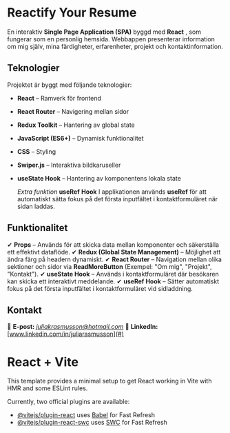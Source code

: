 # **Reactify Your Resume**

En interaktiv **Single Page Application (SPA)** byggd med  **React** , som fungerar som en personlig hemsida. Webbappen presenterar information om mig själv, mina färdigheter, erfarenheter, projekt och kontaktinformation.

## **Teknologier**

Projektet är byggt med följande teknologier:

* **React** – Ramverk för frontend
* **React Router** – Navigering mellan sidor
* **Redux Toolkit** – Hantering av global state
* **JavaScript (ES6+)** – Dynamisk funktionalitet
* **CSS** – Styling
* **Swiper.js** – Interaktiva bildkaruseller
* **useState Hook** – Hantering av komponentens lokala state

  *Extra funktion*
  **useRef** **Hook**
  I applikationen används **useRef** för att automatiskt sätta fokus på det första inputfältet i kontaktformuläret när sidan laddas.

## **Funktionalitet**

✔ **Props** – Används för att skicka data mellan komponenter och säkerställa ett effektivt dataflöde.
✔ **Redux (Global State Management)** – Möjlighet att ändra färg på headern dynamiskt.
✔ **React Router** – Navigation mellan olika sektioner och sidor via **ReadMoreButton** (Exempel: "Om mig", "Projekt", "Kontakt").
✔ **useState Hook** – Används i kontaktformuläret där besökaren kan skicka ett interaktivt meddelande.
✔ **useRef Hook** – Sätter automatiskt fokus på det första inputfältet i kontaktformuläret vid sidladdning.

## **Kontakt**

📧 **E-post:** *[j]()uliakrasmusson@hotmail.com*
🔗 **LinkedIn:** [www.linkedin.com/in/juliarasmusson](#)

# React + Vite

This template provides a minimal setup to get React working in Vite with HMR and some ESLint rules.

Currently, two official plugins are available:

- [@vitejs/plugin-react](https://github.com/vitejs/vite-plugin-react/blob/main/packages/plugin-react/README.md) uses [Babel](https://babeljs.io/) for Fast Refresh
- [@vitejs/plugin-react-swc](https://github.com/vitejs/vite-plugin-react-swc) uses [SWC](https://swc.rs/) for Fast Refresh
